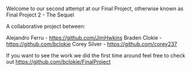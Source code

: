 Welcome to our second attempt at our Final Project, otherwise known as Final Project 2 - The Sequel

A collaborative project between:

Alejandro Ferru   -   https://github.com/JimHwkins
Braden Clokie     -   https://github.com/bclokie
Corey Silver      -   https://github.com/corey237  

If you want to see the work we did the first time around feel free to check out https://github.com/bclokie/FinalProject
